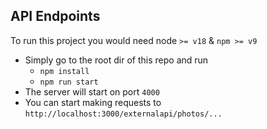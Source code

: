## API Endpoints

To run this project you would need node `>= v18` & `npm >= v9` 
* Simply go to the root dir of this repo and run
  * `npm install`
  * `npm run start`
* The server will start on port `4000`
* You can start making requests to `http://localhost:3000/externalapi/photos/...`